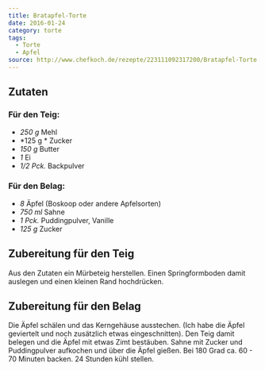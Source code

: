 ```yaml
---
title: Bratapfel-Torte
date: 2016-01-24
category: torte
tags: 
  - Torte
  - Apfel
source: http://www.chefkoch.de/rezepte/223111092317200/Bratapfel-Torte.html
---
```

## Zutaten
### Für den Teig:
- *250 g* Mehl
- *125 g	* Zucker
- *150 g* Butter
- *1* Ei
- *1/2 Pck.* Backpulver
### Für den Belag:
- *8* Äpfel (Boskoop oder andere Apfelsorten)
- *750 ml* Sahne
- *1 Pck.* Puddingpulver, Vanille
- *125 g* Zucker


## Zubereitung für den Teig
Aus den Zutaten ein Mürbeteig herstellen. Einen Springformboden damit auslegen und einen kleinen Rand hochdrücken.

## Zubereitung für den Belag
Die Äpfel schälen und das Kerngehäuse ausstechen. 
(Ich habe die Äpfel geviertelt und noch zusätzlich etwas eingeschnitten). Den Teig damit belegen und die Äpfel mit etwas Zimt bestäuben.
Sahne mit Zucker und Puddingpulver aufkochen und über die Äpfel gießen.
Bei 180 Grad ca. 60 - 70 Minuten backen.
24 Stunden kühl stellen.
